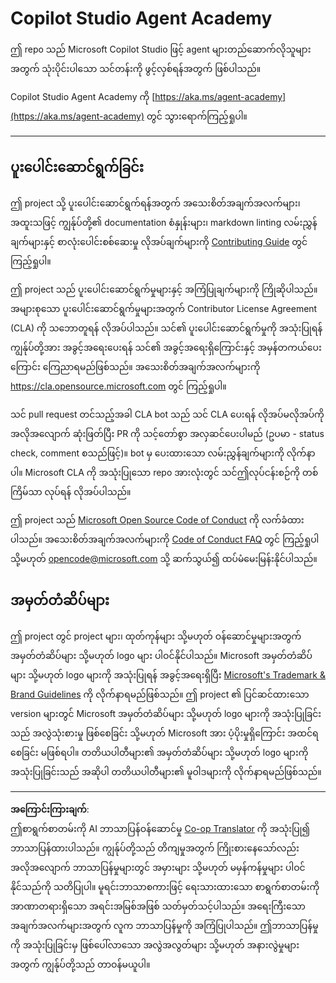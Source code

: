 <!--
CO_OP_TRANSLATOR_METADATA:
{
  "original_hash": "8bce990d8da924192fe923e852a19fbb",
  "translation_date": "2025-10-21T17:33:08+00:00",
  "source_file": "README.md",
  "language_code": "my"
}
-->
# Copilot Studio Agent Academy

ဤ repo သည် Microsoft Copilot Studio ဖြင့် agent များတည်ဆောက်လိုသူများအတွက် သုံးပိုင်းပါသော သင်တန်းကို ဖွင့်လှစ်ရန်အတွက် ဖြစ်ပါသည်။

Copilot Studio Agent Academy ကို [https://aka.ms/agent-academy](https://aka.ms/agent-academy) တွင် သွားရောက်ကြည့်ရှုပါ။

---

## ပူးပေါင်းဆောင်ရွက်ခြင်း

ဤ project သို့ ပူးပေါင်းဆောင်ရွက်ရန်အတွက် အသေးစိတ်အချက်အလက်များ၊ အထူးသဖြင့် ကျွန်ုပ်တို့၏ documentation စံနှုန်းများ၊ markdown linting လမ်းညွှန်ချက်များနှင့် စာလုံးပေါင်းစစ်ဆေးမှု လိုအပ်ချက်များကို [Contributing Guide](CONTRIBUTING.md) တွင် ကြည့်ရှုပါ။

ဤ project သည် ပူးပေါင်းဆောင်ရွက်မှုများနှင့် အကြံပြုချက်များကို ကြိုဆိုပါသည်။ အများစုသော ပူးပေါင်းဆောင်ရွက်မှုများအတွက် Contributor License Agreement (CLA) ကို သဘောတူရန် လိုအပ်ပါသည်။ သင်၏ ပူးပေါင်းဆောင်ရွက်မှုကို အသုံးပြုရန် ကျွန်ုပ်တို့အား အခွင့်အရေးပေးရန် သင်၏ အခွင့်အရေးရှိကြောင်းနှင့် အမှန်တကယ်ပေးကြောင်း ကြေညာရမည်ဖြစ်သည်။ အသေးစိတ်အချက်အလက်များကို <https://cla.opensource.microsoft.com> တွင် ကြည့်ရှုပါ။

သင် pull request တင်သည့်အခါ CLA bot သည် သင် CLA ပေးရန် လိုအပ်မလိုအပ်ကို အလိုအလျောက် ဆုံးဖြတ်ပြီး PR ကို သင့်တော်စွာ အလှဆင်ပေးပါမည် (ဥပမာ - status check, comment စသည်ဖြင့်)။ bot မှ ပေးထားသော လမ်းညွှန်ချက်များကို လိုက်နာပါ။ Microsoft CLA ကို အသုံးပြုသော repo အားလုံးတွင် သင်ဤလုပ်ငန်းစဉ်ကို တစ်ကြိမ်သာ လုပ်ရန် လိုအပ်ပါသည်။

ဤ project သည် [Microsoft Open Source Code of Conduct](https://opensource.microsoft.com/codeofconduct/) ကို လက်ခံထားပါသည်။
အသေးစိတ်အချက်အလက်များကို [Code of Conduct FAQ](https://opensource.microsoft.com/codeofconduct/faq/) တွင် ကြည့်ရှုပါ သို့မဟုတ် [opencode@microsoft.com](mailto:opencode@microsoft.com) သို့ ဆက်သွယ်၍ ထပ်မံမေးမြန်းနိုင်ပါသည်။

## အမှတ်တံဆိပ်များ

ဤ project တွင် project များ၊ ထုတ်ကုန်များ သို့မဟုတ် ဝန်ဆောင်မှုများအတွက် အမှတ်တံဆိပ်များ သို့မဟုတ် logo များ ပါဝင်နိုင်ပါသည်။ Microsoft အမှတ်တံဆိပ်များ သို့မဟုတ် logo များကို အသုံးပြုရန် အခွင့်အရေးရှိပြီး [Microsoft's Trademark & Brand Guidelines](https://www.microsoft.com/legal/intellectualproperty/trademarks/usage/general) ကို လိုက်နာရမည်ဖြစ်သည်။
ဤ project ၏ ပြင်ဆင်ထားသော version များတွင် Microsoft အမှတ်တံဆိပ်များ သို့မဟုတ် logo များကို အသုံးပြုခြင်းသည် အလွဲသုံးစားမှု ဖြစ်စေခြင်း သို့မဟုတ် Microsoft အား ပံ့ပိုးမှုရှိကြောင်း အထင်ရစေခြင်း မဖြစ်ရပါ။
တတိယပါတီများ၏ အမှတ်တံဆိပ်များ သို့မဟုတ် logo များကို အသုံးပြုခြင်းသည် အဆိုပါ တတိယပါတီများ၏ မူဝါဒများကို လိုက်နာရမည်ဖြစ်သည်။

---

**အကြောင်းကြားချက်**:  
ဤစာရွက်စာတမ်းကို AI ဘာသာပြန်ဝန်ဆောင်မှု [Co-op Translator](https://github.com/Azure/co-op-translator) ကို အသုံးပြု၍ ဘာသာပြန်ထားပါသည်။ ကျွန်ုပ်တို့သည် တိကျမှုအတွက် ကြိုးစားနေသော်လည်း အလိုအလျောက် ဘာသာပြန်မှုများတွင် အမှားများ သို့မဟုတ် မမှန်ကန်မှုများ ပါဝင်နိုင်သည်ကို သတိပြုပါ။ မူရင်းဘာသာစကားဖြင့် ရေးသားထားသော စာရွက်စာတမ်းကို အာဏာတရားရှိသော အရင်းအမြစ်အဖြစ် သတ်မှတ်သင့်ပါသည်။ အရေးကြီးသော အချက်အလက်များအတွက် လူက ဘာသာပြန်မှုကို အကြံပြုပါသည်။ ဤဘာသာပြန်မှုကို အသုံးပြုခြင်းမှ ဖြစ်ပေါ်လာသော အလွဲအလွတ်များ သို့မဟုတ် အနားလွဲမှုများအတွက် ကျွန်ုပ်တို့သည် တာဝန်မယူပါ။